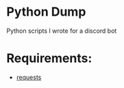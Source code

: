 # Python Dump
Python scripts I wrote for a discord bot
# Requirements:
- [requests](https://pypi.org/project/requests/)
